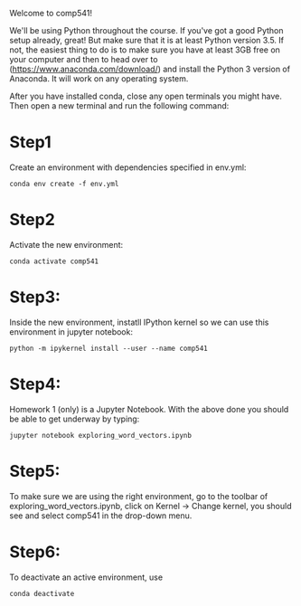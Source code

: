 Welcome to comp541!

We'll be using Python throughout the course. If you've got a good Python setup already, great! But make sure that it is at least Python version 3.5. If not, the easiest thing to do is to make sure you have at least 3GB free on your computer and then to head over to (https://www.anaconda.com/download/) and install the Python 3 version of Anaconda. It will work on any operating system.

After you have installed conda, close any open terminals you might have. Then open a new terminal and run the following command:

# Step1 
Create an environment with dependencies specified in env.yml:
    
    conda env create -f env.yml

# Step2 
Activate the new environment:
    
    conda activate comp541
    
# Step3: 
Inside the new environment, instatll IPython kernel so we can use this environment in jupyter notebook: 
    
    python -m ipykernel install --user --name comp541


# Step4: 
Homework 1 (only) is a Jupyter Notebook. With the above done you should be able to get underway by typing:

    jupyter notebook exploring_word_vectors.ipynb
    
# Step5: 
To make sure we are using the right environment, go to the toolbar of exploring_word_vectors.ipynb, click on Kernel -> Change kernel, you should see and select comp541 in the drop-down menu.

# Step6:
To deactivate an active environment, use
    
    conda deactivate
